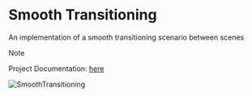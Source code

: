 # Smooth Transitioning
An implementation of a smooth transitioning scenario between scenes
> [!NOTE]
> Project Documentation: [here](https://minaskatsiokalis.github.io/smooth-transitioning/documentation/html/)

![SmoothTransitioning](https://github.com/MinasKatsiokalis/SmoothTransitioning/assets/9119948/cb15271a-badf-4486-92b5-20ed0bba4b15)
